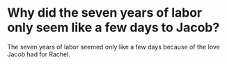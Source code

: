 # Why did the seven years of labor only seem like a few days to Jacob?

The seven years of labor seemed only like a few days because of the love Jacob had for Rachel.
